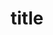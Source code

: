 --- 
schema: default 
title: title
notes: >-
  notes
organization: DataScientia Foundation
resources:
  - name: name
    url: >-
  
    format: owl
    description: >-
      
    license: CC0
    status: 
    byteSize: 
    issued: 
    language: 
    modified: name
    OntologyEngineeringTool: 
    ontologyLanguage: 
    ontologySyntax: 
    example: Unkown
    ReferenceLKRepository: giovibertold@gmail.com
    referenceOntology: 
    referenceDatasets: 
distribution: 
keyword: 
publisher: 
category:
  - 
versionNotes: 
landingPage: 
accessRigths: 
creator: 
hasVersion: 
isVersionOf: 
issued: 
modified: 
language: 
provenance: >-
  ""
page: 
wasGeneratedBy: 
versionInfo: 
formalityLevel: 
OntologyEngineeringMethodology: 
acronym: 
CompetencyQuestion: 
preferredNamespacePrefix: 
toDoList:  
namespacesGenerated:  
namespacesReused:  
datasetLevel:  
spatialExtent:  
temporalExtent:  
---